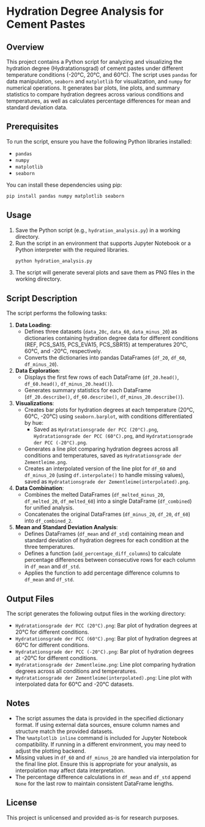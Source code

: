 # Hydration Degree Analysis for Cement Pastes

## Overview
This project contains a Python script for analyzing and visualizing the hydration degree (Hydratationsgrad) of cement pastes under different temperature conditions (-20°C, 20°C, and 60°C). The script uses `pandas` for data manipulation, `seaborn` and `matplotlib` for visualization, and `numpy` for numerical operations. It generates bar plots, line plots, and summary statistics to compare hydration degrees across various conditions and temperatures, as well as calculates percentage differences for mean and standard deviation data.

## Prerequisites
To run the script, ensure you have the following Python libraries installed:
- `pandas`
- `numpy`
- `matplotlib`
- `seaborn`

You can install these dependencies using pip:
```bash
pip install pandas numpy matplotlib seaborn
```

## Usage
1. Save the Python script (e.g., `hydration_analysis.py`) in a working directory.
2. Run the script in an environment that supports Jupyter Notebook or a Python interpreter with the required libraries.
   ```bash
   python hydration_analysis.py
   ```
3. The script will generate several plots and save them as PNG files in the working directory.

## Script Description
The script performs the following tasks:
1. **Data Loading**:
   - Defines three datasets (`data_20c`, `data_60`, `data_minus_20`) as dictionaries containing hydration degree data for different conditions (REF, PCS_SA15, PCS_EVA15, PCS_SBR15) at temperatures 20°C, 60°C, and -20°C, respectively.
   - Converts the dictionaries into pandas DataFrames (`df_20`, `df_60`, `df_minus_20`).
2. **Data Exploration**:
   - Displays the first few rows of each DataFrame (`df_20.head()`, `df_60.head()`, `df_minus_20.head()`).
   - Generates summary statistics for each DataFrame (`df_20.describe()`, `df_60.describe()`, `df_minus_20.describe()`).
3. **Visualizations**:
   - Creates bar plots for hydration degrees at each temperature (20°C, 60°C, -20°C) using `seaborn.barplot`, with conditions differentiated by hue:
     - Saved as `Hydratationsgrade der PCC (20°C).png`, `Hydratationsgrade der PCC (60°C).png`, and `Hydratationsgrade der PCC (-20°C).png`.
   - Generates a line plot comparing hydration degrees across all conditions and temperatures, saved as `Hydratationsgrade der Zementleime.png`.
   - Creates an interpolated version of the line plot for `df_60` and `df_minus_20` (using `df.interpolate()` to handle missing values), saved as `Hydratationsgrade der Zementleime(interpolated).png`.
4. **Data Combination**:
   - Combines the melted DataFrames (`df_melted_minus_20`, `df_melted_20`, `df_melted_60`) into a single DataFrame (`df_combined`) for unified analysis.
   - Concatenates the original DataFrames (`df_minus_20`, `df_20`, `df_60`) into `df_combined_2`.
5. **Mean and Standard Deviation Analysis**:
   - Defines DataFrames (`df_mean` and `df_std`) containing mean and standard deviation of hydration degrees for each condition at the three temperatures.
   - Defines a function (`add_percentage_diff_columns`) to calculate percentage differences between consecutive rows for each column in `df_mean` and `df_std`.
   - Applies the function to add percentage difference columns to `df_mean` and `df_std`.

## Output Files
The script generates the following output files in the working directory:
- `Hydratationsgrade der PCC (20°C).png`: Bar plot of hydration degrees at 20°C for different conditions.
- `Hydratationsgrade der PCC (60°C).png`: Bar plot of hydration degrees at 60°C for different conditions.
- `Hydratationsgrade der PCC (-20°C).png`: Bar plot of hydration degrees at -20°C for different conditions.
- `Hydratationsgrade der Zementleime.png`: Line plot comparing hydration degrees across all conditions and temperatures.
- `Hydratationsgrade der Zementleime(interpolated).png`: Line plot with interpolated data for 60°C and -20°C datasets.

## Notes
- The script assumes the data is provided in the specified dictionary format. If using external data sources, ensure column names and structure match the provided datasets.
- The `%matplotlib inline` command is included for Jupyter Notebook compatibility. If running in a different environment, you may need to adjust the plotting backend.
- Missing values in `df_60` and `df_minus_20` are handled via interpolation for the final line plot. Ensure this is appropriate for your analysis, as interpolation may affect data interpretation.
- The percentage difference calculations in `df_mean` and `df_std` append `None` for the last row to maintain consistent DataFrame lengths.

## License
This project is unlicensed and provided as-is for research purposes.